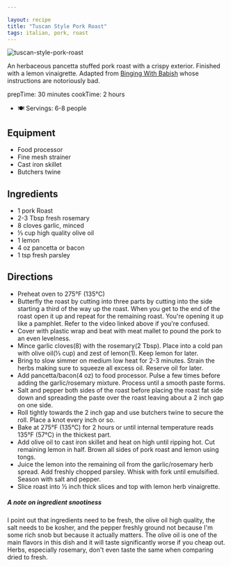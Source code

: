 ```yaml
---

layout: recipe
title: "Tuscan Style Pork Roast"
tags: italian, pork, roast
---
```


![tuscan-style-pork-roast](/recipes/pix/tuscan-style-pork-roast.webp)

An herbaceous pancetta stuffed pork roast with a crispy exterior. Finished with a lemon vinaigrette.
Adapted from [Binging With Babish](https://www.youtube.com/watch?v=AgFaljoriYA) whose instructions are notoriously bad.

prepTime: 30 minutes
cookTime: 2 hours
- 🍽️ Servings: 6-8 people

## Equipment
- Food processor
- Fine mesh strainer
- Cast iron skillet
- Butchers twine

## Ingredients
- 1 pork Roast
- 2-3 Tbsp fresh rosemary
- 8 cloves garlic, minced
- ⅓ cup high quality olive oil
- 1 lemon
- 4 oz pancetta or bacon
- 1 tsp fresh parsley

## Directions
-	Preheat oven to 275°F (135°C)
-	Butterfly the roast by cutting into three parts by cutting into the side starting a third of the way up the roast. When you get to the end of the roast open it up and repeat for the remaining roast. You're opening it up like a pamphlet. Refer to the video linked above if you're confused.
-	Cover with plastic wrap and beat with meat mallet to pound the pork to an even levelness.
-	Mince garlic cloves(8) with the rosemary(2 Tbsp). Place into a cold pan with olive oil(⅓ cup) and zest of lemon(1). Keep lemon for later.
-	Bring to slow simmer on medium low heat for 2-3 minutes. Strain the herbs making sure to squeeze all excess oil. Reserve oil for later.
-	Add pancetta/bacon(4 oz) to food processor. Pulse a few times before adding the garlic/rosemary mixture. Process until a smooth paste forms.
-	Salt and pepper both sides of the roast before placing the roast fat side down and spreading the paste over the roast leaving about a 2 inch gap on one side.
-	Roll tightly towards the 2 inch gap and use butchers twine to secure the roll. Place a knot every inch or so.
-	Bake at 275°F (135°C) for 2 hours or until internal temperature reads 135°F (57°C) in the thickest part.
-	Add olive oil to cast iron skillet and heat on high until ripping hot. Cut remaining lemon in half. Brown all sides of pork roast and lemon using tongs.
-	Juice the lemon into the remaining oil from the garlic/rosemary herb spread. Add freshly chopped parsley. Whisk with fork until emulsified. Season with salt and pepper.
-	Slice roast into ½ inch thick slices and top with lemon herb vinaigrette.

##### A note on ingredient snootiness
I point out that ingredients need to be fresh, the olive oil high quality, the salt needs to be kosher, and the pepper freshly ground not because I'm some rich snob but because it actually matters. The olive oil is one of the main flavors in this dish and it will taste significantly worse if you cheap out. Herbs, especially rosemary, don't even taste the same when comparing dried to fresh.
